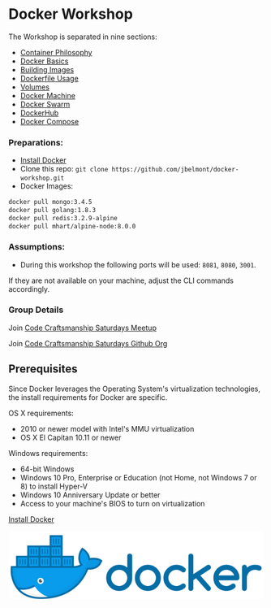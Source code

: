 # Docker Workshop

The Workshop is separated in nine sections:

* [Container Philosophy](docs/containers/README.md)
* [Docker Basics](docs/docker-basics/README.md)
* [Building Images](docs/building-images/README.md)
* [Dockerfile Usage](docs/dockerfile/README.md)
* [Volumes](docs/volumes/README.md)
* [Docker Machine](docs/docker-machine/README.md)
* [Docker Swarm](docs/docker-swarm/README.md)
* [DockerHub](docs/dockerhub/README.md)
* [Docker Compose](docs/docker-compose/README.md)

### Preparations:

* [Install Docker](https://docs.docker.com/engine/installation/)
* Clone this repo: `git clone https://github.com/jbelmont/docker-workshop.git`
* Docker Images:

```
docker pull mongo:3.4.5
docker pull golang:1.8.3
docker pull redis:3.2.9-alpine
docker pull mhart/alpine-node:8.0.0
```

### Assumptions:

* During this workshop the following ports will be used: `8081`, `8080`, `3001`.

If they are not available on your machine, adjust the CLI commands accordingly.

### Group Details

Join [Code Craftsmanship Saturdays Meetup](https://www.meetup.com/Code-Craftsmanship-Saturdays/events/240767853/)

Join [Code Craftsmanship Saturdays Github Org](https://github.com/Code-Craftsmanship-Saturdays)

Prerequisites
-------------

Since Docker leverages the Operating System's virtualization technologies, the install requirements for Docker are specific.

OS X requirements:

- 2010 or newer model with Intel's MMU virtualization
- OS X El Capitan 10.11 or newer

Windows requirements:

- 64-bit Windows
- Windows 10 Pro, Enterprise or Education (not Home, not Windows 7 or 8) to install Hyper-V
- Windows 10 Anniversary Update or better
- Access to your machine's BIOS to turn on virtualization

[Install Docker](https://docs.docker.com/engine/installation/)

![Docker Logo](images/docker.png)
